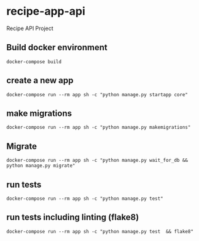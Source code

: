 # recipe-app-api
Recipe API Project


## Build docker environment
```
docker-compose build
```

## create a new app
```
docker-compose run --rm app sh -c "python manage.py startapp core"
```

## make migrations
```
docker-compose run --rm app sh -c "python manage.py makemigrations"
```

## Migrate
```
docker-compose run --rm app sh -c "python manage.py wait_for_db && python manage.py migrate"
```



## run tests
```
docker-compose run --rm app sh -c "python manage.py test"
```
## run tests including linting (flake8)
```
docker-compose run --rm app sh -c "python manage.py test  && flake8"
```